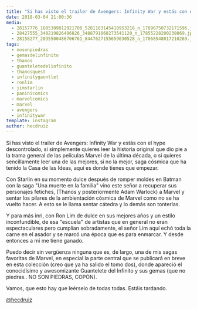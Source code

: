 ```yaml
---
title: "Si has visto el trailer de Avengers: Infinity War y estás con el hype descontrolado"
date: 2018-03-04 21:00:36
media: 
  - 28157776_1605309812921708_5281183145410953216_n_17896750732171596.jpg
  - 28427555_340219826496826_3488791068273541120_n_17855228200238069.jpg
  - 28158277_2035500486706761_8447627155659030528_n_17868548017210269.jpg
tags: 
  - nosonpiedras
  - gemasdelinfinito
  - thanos
  - guanteletedelinfinito
  - thanosquest
  - infinitygauntlet
  - ronlim
  - jimstarlin
  - paninicomics
  - marvelcomics
  - marvel
  - avengers
  - infinitywar
template: instagram
author: hecdruiz
---
```


Si has visto el trailer de Avengers: Infinity War y estás con el hype descontrolado, si simplemente quieres leer la historia original que dio pie a la trama general de las películas Marvel de la última década, o si quieres sencillamente leer una de las mejores, si no la mejor, saga cósmica que ha tenido la Casa de las Ideas, aquí es donde tienes que empezar.

Con Starlin en su momento dulce después de romper moldes en Batman con la saga "Una muerte en la familia" vino este señor a recuperar sus personajes fetiches, (Thanos y posteriormente Adam Warlock) a Marvel y sentar los pilares de la ambientación cósmica de Marvel como no se ha vuelto hacer. A esto se le llama sentar cátedra y lo demás son tonterías.

Y para más inri, con Ron Lim de dulce en sus mejores años y un estilo inconfundible, de esa "escuela" de artistas que en general no eran espectaculares pero cumplían sobradamente, el señor Lim aquí echó toda la carne en el asador y se marcó una época  que es para enmarcar. Y desde entonces a mí me tiene ganado.

Puedo decir sin vergüenza ninguna que es, de largo, una de mis sagas favoritas de Marvel, en especial la parte central que se publicará en breve en esta colección (creo que ya ha salido el tomo dos), donde apareció el conocidísimo y awesomizante Guantelete del Infinito y sus gemas (que no piedras.. NO SON PIEDRAS, COPÓN).

Vamos, que esto hay que leérselo de todas todas. Estáis tardando.

[@hecdruiz](https://instagram.com/hecdruiz)
